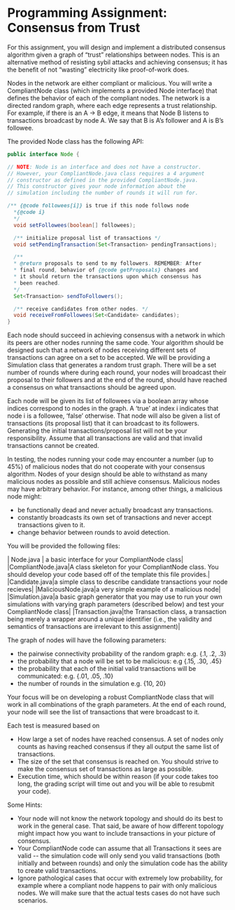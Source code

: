 # Programming Assignment: Consensus from Trust

For this assignment, you will design and implement a distributed consensus algorithm given a graph of “trust” relationships between nodes. This is an alternative method of resisting sybil attacks and achieving consensus; it has the benefit of not “wasting” electricity like proof-of-work does.

Nodes in the network are either compliant or malicious. You will write a CompliantNode class (which implements a provided Node interface) that defines the behavior of each of the compliant nodes. The network is a directed random graph, where each edge represents a trust relationship. For example, if there is an  A → B edge, it means that Node B listens to transactions broadcast by node A. We say that B is A’s follower and A is B’s followee.

The provided Node class has the following API: 
```java {.line-numbers}
public interface Node {

// NOTE: Node is an interface and does not have a constructor.
// However, your CompliantNode.java class requires a 4 argument
// constructor as defined in the provided CompliantNode.java.
// This constructor gives your node information about the 
// simulation including the number of rounds it will run for.

/** {@code followees[i]} is true if this node follows node
  *{@code i} 
  */
  void setFollowees(boolean[] followees);

  /** initialize proposal list of transactions */
  void setPendingTransaction(Set<Transaction> pendingTransactions);

  /**
  * @return proposals to send to my followers. REMEMBER: After 
  * final round, behavior of {@code getProposals} changes and 
  * it should return the transactions upon which consensus has 
  * been reached.
  */
  Set<Transaction> sendToFollowers();

  /** receive candidates from other nodes. */
  void receiveFromFollowees(Set<Candidate> candidates);
}
```

Each node should succeed in achieving consensus with a network in which its peers are other nodes running the same code. Your algorithm should be designed such that a network of nodes receiving different sets of transactions can agree on a set to be accepted. We will be providing a Simulation class that generates a random trust graph. There will be a set number of rounds where during each round, your nodes will broadcast their proposal to their followers and at the end of the round, should have reached a consensus on what transactions should be agreed upon. 

 Each node will be given its list of followees via a boolean array whose indices correspond to nodes in the graph. A ‘true’ at index i indicates that node i is a followee, ‘false’ otherwise. That node will also be given a list of transactions (its proposal list) that it can broadcast to its followers. Generating the initial transactions/proposal list will not be your responsibility. Assume that all transactions are valid and that invalid transactions cannot be created. 

In testing, the nodes running your code may encounter a number (up to 45%) of malicious nodes that do not cooperate with your consensus algorithm. Nodes of your design should be able to withstand as many malicious nodes as possible and still achieve consensus. Malicious nodes may have arbitrary behavior. For instance, among other things, a malicious node might:

+ be functionally dead and never actually broadcast any transactions.
+ constantly broadcasts its own set of transactions and never accept transactions given to it.
+ change behavior between rounds to avoid detection.

You will be provided the following files:

| Node.java | a basic interface for your CompliantNode class|
|CompliantNode.java|A class skeleton for your CompliantNode class. You should develop your code based off of the template this file provides.|
|Candidate.java|a simple class to describe candidate transactions your node recieves|
|MaliciousNode.java|a very simple example of a malicious node|
|Simulation.java|a basic graph generator that you may use to run your own simulations with varying graph parameters (described below) and test your CompliantNode class|
|Transaction.java|the Transaction class, a transaction being merely a wrapper around a unique identifier (i.e., the validity and semantics of transactions are irrelevant to this assignment)|

The graph of nodes will have the following parameters:
+ the pairwise connectivity probability of the random graph: e.g. {.1, .2, .3}
+ the probability that a node will be set to be malicious: e.g {.15, .30, .45}
+ the probability that each of the initial valid transactions will be communicated: e.g. {.01, .05, .10}
+ the number of rounds in the simulation e.g. {10, 20}

Your focus will be on developing a robust CompliantNode class that will work in all combinations of the graph parameters. At the end of each round, your node will see the list of transactions that were broadcast to it. 

Each test is measured based on
+ How large a set of nodes have reached consensus. A set of nodes only counts as having reached consensus if they all output the same list of transactions.
+ The size of the set that consensus is reached on. You should strive to make the consensus set of transactions as large as possible.
+ Execution time, which should be within reason (if your code takes too long, the grading script will time out and you will be able to resubmit your code).

Some Hints:
+ Your node will not know the network topology and should do its best to work in the general case. That said, be aware of how different topology might impact how you want to include transactions in your picture of consensus.
+ Your CompliantNode code can assume that all Transactions it sees are valid -- the simulation code will only send you valid transactions (both initially and between rounds) and only the simulation code has the ability to create valid transactions.
+ Ignore pathological cases that occur with extremely low probability, for example where a compliant node happens to pair with only malicious nodes. We will make sure that the actual tests cases do not have such scenarios.
